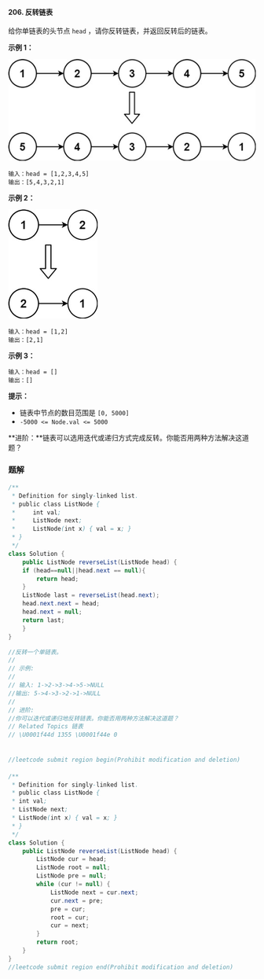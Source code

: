 #### 206. 反转链表

给你单链表的头节点 `head` ，请你反转链表，并返回反转后的链表。

**示例 1：**

![img](./images/反转链表/1.jpg)

```shell
输入：head = [1,2,3,4,5]
输出：[5,4,3,2,1]
```

**示例 2：**

![img](./images/反转链表/2.jpg)

```shell
输入：head = [1,2]
输出：[2,1]
```

**示例 3：**

```shell
输入：head = []
输出：[]
```

**提示：**

- 链表中节点的数目范围是 `[0, 5000]`
- `-5000 <= Node.val <= 5000`

**进阶：**链表可以选用迭代或递归方式完成反转。你能否用两种方法解决这道题？

### 题解

```java
/**
 * Definition for singly-linked list.
 * public class ListNode {
 *     int val;
 *     ListNode next;
 *     ListNode(int x) { val = x; }
 * }
 */
class Solution {
    public ListNode reverseList(ListNode head) {
    if (head==null||head.next == null){
        return head;
    } 
    ListNode last = reverseList(head.next);
    head.next.next = head;
    head.next = null;
    return last;
    }
}
```

```java
//反转一个单链表。 
//
// 示例: 
//
// 输入: 1->2->3->4->5->NULL
//输出: 5->4->3->2->1->NULL 
//
// 进阶: 
//你可以迭代或递归地反转链表。你能否用两种方法解决这道题？ 
// Related Topics 链表 
// \U0001f44d 1355 \U0001f44e 0


//leetcode submit region begin(Prohibit modification and deletion)

/**
 * Definition for singly-linked list.
 * public class ListNode {
 * int val;
 * ListNode next;
 * ListNode(int x) { val = x; }
 * }
 */
class Solution {
    public ListNode reverseList(ListNode head) {
        ListNode cur = head;
        ListNode root = null;
        ListNode pre = null;
        while (cur != null) {
            ListNode next = cur.next;
            cur.next = pre;
            pre = cur;
            root = cur;
            cur = next;
        }
        return root;
    }
}
//leetcode submit region end(Prohibit modification and deletion)
```

